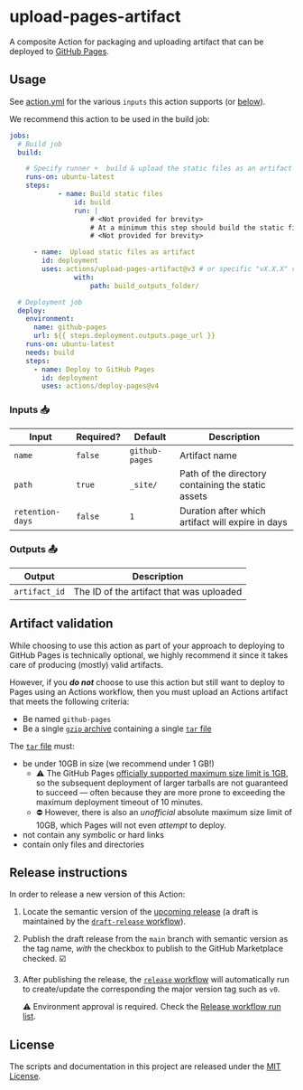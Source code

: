 # upload-pages-artifact

A composite Action for packaging and uploading artifact that can be deployed to [GitHub Pages][pages].

## Usage

See [action.yml](action.yml) for the various `inputs` this action supports (or [below](#inputs-📥)).

We recommend this action to be used in the build job:

```yaml
jobs:
  # Build job
  build:

    # Specify runner +  build & upload the static files as an artifact
    runs-on: ubuntu-latest
    steps:
			- name: Build static files
				id: build
				run: |
					# <Not provided for brevity>
					# At a minimum this step should build the static files of your site
					# <Not provided for brevity>

      - name:  Upload static files as artifact
        id: deployment
        uses: actions/upload-pages-artifact@v3 # or specific "vX.X.X" version tag for this action
				with:
					path: build_outputs_folder/

  # Deployment job
  deploy:
    environment:
      name: github-pages
      url: ${{ steps.deployment.outputs.page_url }}
    runs-on: ubuntu-latest
    needs: build
    steps:
      - name: Deploy to GitHub Pages
        id: deployment
        uses: actions/deploy-pages@v4

```

### Inputs 📥

| Input            | Required? | Default                 | Description                                        |
| ---------------- | --------- | ----------------------- | -------------------------------------------------- |
| `name`           | `false`   | `github-pages`          | Artifact name                                      |
| `path`           | `true`    | `_site/` | Path of the directory containing the static assets |
| `retention-days` | `false`   | `1`                     | Duration after which artifact will expire in days  |

### Outputs 📤

| Output        | Description                              |
| ------------- | ---------------------------------------- |
| `artifact_id` | The ID of the artifact that was uploaded |


## Artifact validation

While choosing to use this action as part of your approach to deploying to GitHub Pages is technically optional, we highly recommend it since it takes care of producing (mostly) valid artifacts.

However, if you _**do not**_ choose to use this action but still want to deploy to Pages using an Actions workflow, then you must upload an Actions artifact that meets the following criteria:

- Be named `github-pages`
- Be a single [`gzip` archive][gzip] containing a single [`tar` file][tar]

The [`tar` file][tar] must:

- be under 10GB in size (we recommend under 1 GB!)
  - :warning: The GitHub Pages [officially supported maximum size limit is 1GB][pages-usage-limits], so the subsequent deployment of larger tarballs are not guaranteed to succeed &mdash; often because they are more prone to exceeding the maximum deployment timeout of 10 minutes.
  - ⛔ However, there is also an _unofficial_ absolute maximum size limit of 10GB, which Pages will not even _attempt_ to deploy.
- not contain any symbolic or hard links
- contain only files and directories

## Release instructions

In order to release a new version of this Action:

1. Locate the semantic version of the [upcoming release][release-list] (a draft is maintained by the [`draft-release` workflow][draft-release]).

2. Publish the draft release from the `main` branch with semantic version as the tag name, _with_ the checkbox to publish to the GitHub Marketplace checked. :ballot_box_with_check:

3. After publishing the release, the [`release` workflow][release] will automatically run to create/update the corresponding the major version tag such as `v0`.

   ⚠️ Environment approval is required. Check the [Release workflow run list][release-workflow-runs].

## License

The scripts and documentation in this project are released under the [MIT License](LICENSE).

<!-- references -->
[pages]: https://pages.github.com
[release-list]: https://github.com/actions/upload-pages-artifact/releases
[draft-release]: .github/workflows/draft-release.yml
[release]: .github/workflows/release.yml
[release-workflow-runs]: https://github.com/actions/upload-pages-artifact/actions/workflows/release.yml
[gzip]: https://en.wikipedia.org/wiki/Gzip
[tar]: https://en.wikipedia.org/wiki/Tar_(computing)
[pages-usage-limits]: https://docs.github.com/en/pages/getting-started-with-github-pages/about-github-pages#usage-limits
